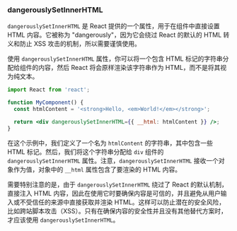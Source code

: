 ### dangerouslySetInnerHTML

`dangerouslySetInnerHTML` 是 React 提供的一个属性，用于在组件中直接设置 HTML 内容。它被称为 "dangerously"，因为它会绕过 React 的默认的 HTML 转义和防止 XSS 攻击的机制，所以需要谨慎使用。

使用 `dangerouslySetInnerHTML` 属性，你可以将一个包含 HTML 标记的字符串分配给组件的内容，然后 React 将会原样渲染该字符串作为 HTML，而不是将其视为纯文本。



```jsx
import React from 'react';

function MyComponent() {
  const htmlContent = '<strong>Hello, <em>World!</em></strong>';

  return <div dangerouslySetInnerHTML={{ __html: htmlContent }} />;
}

```

在这个示例中，我们定义了一个名为 `htmlContent` 的字符串，其中包含一些 HTML 标记。然后，我们将这个字符串分配给 `div` 组件的 `dangerouslySetInnerHTML` 属性。注意，`dangerouslySetInnerHTML` 接收一个对象作为值，对象中的 `__html` 属性包含了要渲染的 HTML 内容。

需要特别注意的是，由于 `dangerouslySetInnerHTML` 绕过了 React 的默认机制，直接注入 HTML 内容，因此在使用它时要确保内容是可信的，并且避免从用户输入或不受信任的来源中直接获取并渲染 HTML。这样可以防止潜在的安全风险，比如跨站脚本攻击（XSS）。只有在确保内容的安全性并且没有其他替代方案时，才应该使用 `dangerouslySetInnerHTML`。